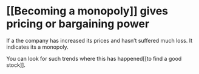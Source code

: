 # [[Becoming a monopoly]] gives pricing or bargaining power

If a the company has increased its prices and hasn’t suffered much loss. It indicates its a monopoly.

You can look for such trends where this has happened[[to find a good stock]].

